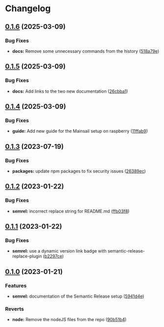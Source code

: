 # Changelog

## [0.1.6](https://github.com/atraides/homelab/compare/v0.1.5...v0.1.6) (2025-03-09)


### Bug Fixes

* **docs:** Remove some unnecessary commands from the history ([518a79e](https://github.com/atraides/homelab/commit/518a79e437a74f204cff9e4ba3f70b4edc79c41d))

## [0.1.5](https://github.com/atraides/homelab/compare/v0.1.4...v0.1.5) (2025-03-09)


### Bug Fixes

* **docs:** Add links to the two new documentation ([26cbba1](https://github.com/atraides/homelab/commit/26cbba1ff97aa3ad3b98854b34e43b426f4c0f38))

## [0.1.4](https://github.com/atraides/homelab/compare/v0.1.3...v0.1.4) (2025-03-09)


### Bug Fixes

* **guide:** Add new guide for the Mainsail setup on raspberry ([11ffab9](https://github.com/atraides/homelab/commit/11ffab9c7113ef4f5971060eb750c9918d0b56f5))

## [0.1.3](https://github.com/atraides/homelab/compare/v0.1.2...v0.1.3) (2023-07-19)


### Bug Fixes

* **packages:** update npm packages to fix security issues ([26389ec](https://github.com/atraides/homelab/commit/26389ec20d70b5d3f571678d3fab3853c7288df0))

## [0.1.2](https://github.com/atraides/homelab/compare/v0.1.1...v0.1.2) (2023-01-22)


### Bug Fixes

* **semrel:** incorrect replace string for README.md ([ffb03f8](https://github.com/atraides/homelab/commit/ffb03f82a7bce58e23c0328cbf541d589500885c))

## [0.1.1](https://github.com/atraides/homelab/compare/v0.1.0...v0.1.1) (2023-01-22)


### Bug Fixes

* **semrel:** use a dynamic version link badge with semantic-release-replace-plugin ([b2297ce](https://github.com/atraides/homelab/commit/b2297cec594d148529de2178468397a81b42bed1))

## [0.1.0](https://github.com/atraides/homelab/compare/v0.0.1...v0.1.0) (2023-01-21)


### Features

* **semrel:** documentation of the Semantic Release setup ([5941d4e](https://github.com/atraides/homelab/commit/5941d4e495c7ec6847741c1b13b872683d8d7b85))


### Reverts

* **node:** Remove the nodeJS files from the repo ([90b51b4](https://github.com/atraides/homelab/commit/90b51b444a1ed9a043403609c682912caa1ff069))
